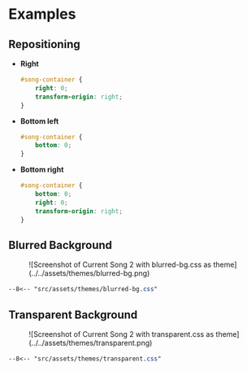 # Examples

## Repositioning

- **Right**

    ```css title="theme.css"
    #song-container {
        right: 0;
        transform-origin: right;
    }
    ```

- **Bottom left**

    ```css title="theme.css"
    #song-container {
        bottom: 0;
    }
    ```

- **Bottom right**

    ```css title="theme.css"
    #song-container {
        bottom: 0;
        right: 0;
        transform-origin: right;
    }
    ```

## Blurred Background

<figure markdown>
  ![Screenshot of Current Song 2 with blurred-bg.css as theme](../../assets/themes/blurred-bg.png)
</figure>

```css title="blurerd-bg.css"
--8<-- "src/assets/themes/blurred-bg.css"
```

## Transparent Background

<figure markdown>
  ![Screenshot of Current Song 2 with transparent.css as theme](../../assets/themes/transparent.png)
</figure>

```css title="transparent.css"
--8<-- "src/assets/themes/transparent.css"
```
